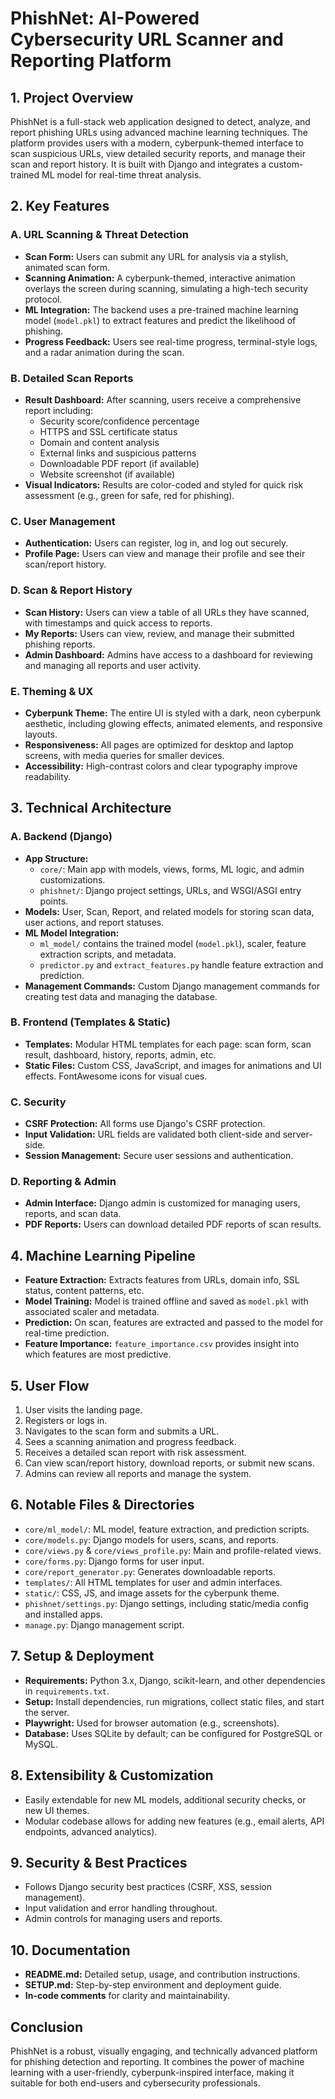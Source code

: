 # PhishNet: AI-Powered Cybersecurity URL Scanner and Reporting Platform

## 1. Project Overview
PhishNet is a full-stack web application designed to detect, analyze, and report phishing URLs using advanced machine learning techniques. The platform provides users with a modern, cyberpunk-themed interface to scan suspicious URLs, view detailed security reports, and manage their scan and report history. It is built with Django and integrates a custom-trained ML model for real-time threat analysis.

## 2. Key Features
### A. URL Scanning & Threat Detection
- **Scan Form:** Users can submit any URL for analysis via a stylish, animated scan form.
- **Scanning Animation:** A cyberpunk-themed, interactive animation overlays the screen during scanning, simulating a high-tech security protocol.
- **ML Integration:** The backend uses a pre-trained machine learning model (`model.pkl`) to extract features and predict the likelihood of phishing.
- **Progress Feedback:** Users see real-time progress, terminal-style logs, and a radar animation during the scan.

### B. Detailed Scan Reports
- **Result Dashboard:** After scanning, users receive a comprehensive report including:
  - Security score/confidence percentage
  - HTTPS and SSL certificate status
  - Domain and content analysis
  - External links and suspicious patterns
  - Downloadable PDF report (if available)
  - Website screenshot (if available)
- **Visual Indicators:** Results are color-coded and styled for quick risk assessment (e.g., green for safe, red for phishing).

### C. User Management
- **Authentication:** Users can register, log in, and log out securely.
- **Profile Page:** Users can view and manage their profile and see their scan/report history.

### D. Scan & Report History
- **Scan History:** Users can view a table of all URLs they have scanned, with timestamps and quick access to reports.
- **My Reports:** Users can view, review, and manage their submitted phishing reports.
- **Admin Dashboard:** Admins have access to a dashboard for reviewing and managing all reports and user activity.

### E. Theming & UX
- **Cyberpunk Theme:** The entire UI is styled with a dark, neon cyberpunk aesthetic, including glowing effects, animated elements, and responsive layouts.
- **Responsiveness:** All pages are optimized for desktop and laptop screens, with media queries for smaller devices.
- **Accessibility:** High-contrast colors and clear typography improve readability.

## 3. Technical Architecture
### A. Backend (Django)
- **App Structure:**
  - `core/`: Main app with models, views, forms, ML logic, and admin customizations.
  - `phishnet/`: Django project settings, URLs, and WSGI/ASGI entry points.
- **Models:** User, Scan, Report, and related models for storing scan data, user actions, and report statuses.
- **ML Model Integration:**
  - `ml_model/` contains the trained model (`model.pkl`), scaler, feature extraction scripts, and metadata.
  - `predictor.py` and `extract_features.py` handle feature extraction and prediction.
- **Management Commands:** Custom Django management commands for creating test data and managing the database.

### B. Frontend (Templates & Static)
- **Templates:** Modular HTML templates for each page: scan form, scan result, dashboard, history, reports, admin, etc.
- **Static Files:** Custom CSS, JavaScript, and images for animations and UI effects. FontAwesome icons for visual cues.

### C. Security
- **CSRF Protection:** All forms use Django's CSRF protection.
- **Input Validation:** URL fields are validated both client-side and server-side.
- **Session Management:** Secure user sessions and authentication.

### D. Reporting & Admin
- **Admin Interface:** Django admin is customized for managing users, reports, and scan data.
- **PDF Reports:** Users can download detailed PDF reports of scan results.

## 4. Machine Learning Pipeline
- **Feature Extraction:** Extracts features from URLs, domain info, SSL status, content patterns, etc.
- **Model Training:** Model is trained offline and saved as `model.pkl` with associated scaler and metadata.
- **Prediction:** On scan, features are extracted and passed to the model for real-time prediction.
- **Feature Importance:** `feature_importance.csv` provides insight into which features are most predictive.

## 5. User Flow
1. User visits the landing page.
2. Registers or logs in.
3. Navigates to the scan form and submits a URL.
4. Sees a scanning animation and progress feedback.
5. Receives a detailed scan report with risk assessment.
6. Can view scan/report history, download reports, or submit new scans.
7. Admins can review all reports and manage the system.

## 6. Notable Files & Directories
- `core/ml_model/`: ML model, feature extraction, and prediction scripts.
- `core/models.py`: Django models for users, scans, and reports.
- `core/views.py` & `core/views_profile.py`: Main and profile-related views.
- `core/forms.py`: Django forms for user input.
- `core/report_generator.py`: Generates downloadable reports.
- `templates/`: All HTML templates for user and admin interfaces.
- `static/`: CSS, JS, and image assets for the cyberpunk theme.
- `phishnet/settings.py`: Django settings, including static/media config and installed apps.
- `manage.py`: Django management script.

## 7. Setup & Deployment
- **Requirements:** Python 3.x, Django, scikit-learn, and other dependencies in `requirements.txt`.
- **Setup:** Install dependencies, run migrations, collect static files, and start the server.
- **Playwright:** Used for browser automation (e.g., screenshots).
- **Database:** Uses SQLite by default; can be configured for PostgreSQL or MySQL.

## 8. Extensibility & Customization
- Easily extendable for new ML models, additional security checks, or new UI themes.
- Modular codebase allows for adding new features (e.g., email alerts, API endpoints, advanced analytics).

## 9. Security & Best Practices
- Follows Django security best practices (CSRF, XSS, session management).
- Input validation and error handling throughout.
- Admin controls for managing users and reports.

## 10. Documentation
- **README.md:** Detailed setup, usage, and contribution instructions.
- **SETUP.md:** Step-by-step environment and deployment guide.
- **In-code comments** for clarity and maintainability.

## Conclusion
PhishNet is a robust, visually engaging, and technically advanced platform for phishing detection and reporting. It combines the power of machine learning with a user-friendly, cyberpunk-inspired interface, making it suitable for both end-users and cybersecurity professionals. 